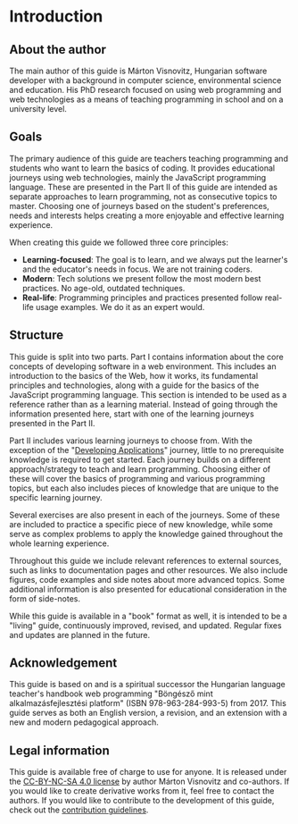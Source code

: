 # Introduction

## About the author

The main author of this guide is Márton Visnovitz, Hungarian software developer with a background in computer science, environmental science and education. His PhD research focused on using web programming and web technologies as a means of teaching programming in school and on a university level.

## Goals

The primary audience of this guide are teachers teaching programming and students who want to learn the basics of coding. It provides educational journeys using web technologies, mainly the JavaScript programming language. These are presented in the Part II of this guide are intended as separate approaches to learn programming, not as consecutive topics to master. Choosing one of journeys based on the student's preferences, needs and interests helps creating a more enjoyable and effective learning experience.

When creating this guide we followed three core principles:

- **Learning-focused**: The goal is to learn, and we always put the learner's and the educator's needs in focus. We are not training coders.
- **Modern**: Tech solutions we present follow the most modern best practices. No age-old, outdated techniques.
- **Real-life**: Programming principles and practices presented follow real-life usage examples. We do it as an expert would.

## Structure

This guide is split into two parts. Part I contains information about the core concepts of developing software in a web environment. This includes an introduction to the basics of the Web, how it works, its fundamental principles and technologies, along with a guide for the basics of the JavaScript programming language. This section is intended to be used as a reference rather than as a learning material. Instead of going through the information presented here, start with one of the learning journeys presented in the Part II.

Part II includes various learning journeys to choose from. With the exception of the "[Developing Applications][2a]" journey, little to no prerequisite knowledge is required to get started. Each journey builds on a different approach/strategy to teach and learn programming. Choosing either of these will cover the basics of programming and various programming topics, but each also includes pieces of knowledge that are unique to the specific learning journey.

Several exercises are also present in each of the journeys. Some of these are included to practice a specific piece of new knowledge, while some serve as complex problems to apply the knowledge gained throughout the whole learning experience.

Throughout this guide we include relevant references to external sources, such as links to documentation pages and other resources. We also include figures, code examples and side notes about more advanced topics. Some additional information is also presented for educational consideration in the form of side-notes.

While this guide is available in a "book" format as well, it is intended to be a "living" guide, continuously improved, revised, and updated. Regular fixes and updates are planned in the future.

## Acknowledgement

This guide is based on and is a spiritual successor the Hungarian language teacher's handbook web programming "Böngésző mint alkalmazásfejlesztési platform" (ISBN 978-963-284-993-5) from 2017. This guide serves as both an English version, a revision, and an extension with a new and modern pedagogical approach.

## Legal information

This guide is available free of charge to use for anyone. It is released under the [CC-BY-NC-SA 4.0 license](../LICENSE.md) by author Márton Visnovitz and co-authors. If you would like to create derivative works from it, feel free to contact the authors. If you would like to contribute to the development of this guide, check out the [contribution guidelines](../CONTRIBUTING.md).

[2a]: ../2a%20-%20Developing%20Applications